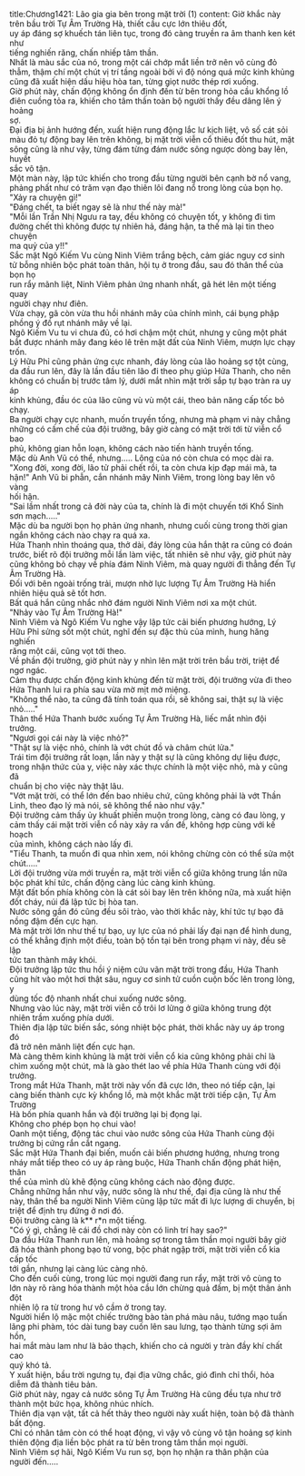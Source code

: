 title:Chương1421: Lão gia gia bên trong mặt trời (1)
content:
Giờ khắc này trên bầu trời Tự Âm Trường Hà, thiết cầu cực lớn thiêu đốt,<br>uy áp đáng sợ khuếch tán liên tục, trong đó càng truyền ra âm thanh ken két như<br>tiếng nghiến răng, chấn nhiếp tâm thần.<br>Nhất là màu sắc của nó, trong một cái chớp mắt liền trở nên vô cùng đỏ<br>thẫm, thậm chí một chút vị trí tầng ngoài bởi vì độ nóng quá mức kinh khủng<br>cũng đã xuất hiện dấu hiệu hòa tan, từng giọt nước thép rơi xuống.<br>Giờ phút này, chấn động không ổn định đến từ bên trong hỏa cầu khổng lồ<br>điên cuồng tỏa ra, khiến cho tâm thần toàn bộ người thấy đều dâng lên ý hoảng<br>sợ.<br>Đại địa bị ảnh hướng đến, xuất hiện rung động lắc lư kịch liệt, vô số cát sỏi<br>màu đỏ tự động bay lên trên không, bị mặt trời viễn cổ thiêu đốt thu hút, mặt<br>sông cũng là như vậy, từng đám từng đám nước sông ngược dòng bay lên, huyết<br>sắc vô tận.<br>Một màn này, lập tức khiến cho trong đầu từng người bên cạnh bờ nổ vang,<br>phảng phất như có trăm vạn đạo thiên lôi đang nổ trong lòng của bọn họ.<br>"Xảy ra chuyện gì!"<br>"Đáng chết, ta biết ngay sẽ là như thế này mà!"<br>"Mỗi lần Trần Nhị Ngưu ra tay, đều không có chuyện tốt, y không đi tìm<br>đường chết thì không được tự nhiên hả, đáng hận, ta thế mà lại tin theo chuyện<br>ma quỷ của y!!"<br>Sắc mặt Ngô Kiếm Vu cùng Ninh Viêm trắng bệch, cảm giác nguy cơ sinh<br>tử bỗng nhiên bộc phát toàn thân, hội tụ ở trong đầu, sau đó thân thể của bọn họ<br>run rẩy mãnh liệt, Ninh Viêm phản ứng nhanh nhất, gã hét lên một tiếng quay<br>người chạy như điên.<br>Vừa chạy, gã còn vừa thu hồi nhánh mây của chính mình, cái bụng phập<br>phồng ý đồ rụt nhánh mây về lại.<br>Ngô Kiếm Vu tu vi chưa đủ, có hơi chậm một chút, nhưng y cũng một phát<br>bắt được nhánh mây đang kéo lê trên mặt đất của Ninh Viêm, mượn lực chạy<br>trốn.<br>Lý Hữu Phỉ cũng phản ứng cực nhanh, đáy lòng của lão hoảng sợ tột cùng,<br>da đầu run lên, đây là lần đầu tiên lão đi theo phụ giúp Hứa Thanh, cho nên<br>không có chuẩn bị trước tâm lý, dưới mắt nhìn mặt trời sắp tự bạo tràn ra uy áp<br>kinh khủng, đầu óc của lão cũng vù vù một cái, theo bản năng cấp tốc bỏ chạy.<br>Ba người chạy cực nhanh, muốn truyền tống, nhưng mà phạm vi này chẳng<br>những có cấm chế của đội trưởng, bây giờ càng có mặt trời tới từ viễn cổ bao<br>phủ, không gian hỗn loạn, không cách nào tiến hành truyền tống.<br>Mặc dù Anh Vũ có thể, nhưng..... Lông của nó còn chưa có mọc dài ra.<br>"Xong đời, xong đời, lão tử phải chết rồi, ta còn chưa kịp đạp mái mà, ta<br>hận!" Anh Vũ bi phẫn, cắn nhánh mây Ninh Viêm, trong lòng bay lên vô vàng<br>hối hận.<br>"Sai lầm nhất trong cả đời này của ta, chính là đi một chuyến tới Khổ Sinh<br>sơn mạch....."<br>Mặc dù ba người bọn họ phản ứng nhanh, nhưng cuối cùng trong thời gian<br>ngắn không cách nào chạy ra quá xa.<br>Hứa Thanh nhìn thoáng qua, thở dài, đáy lòng của hắn thật ra cũng có đoán<br>trước, biết rõ đội trưởng mỗi lần làm việc, tất nhiên sẽ như vậy, giờ phút này<br>cũng không bỏ chạy về phía đám Ninh Viêm, mà quay người đi thẳng đến Tự<br>Âm Trường Hà.<br>Đối với bên ngoài trống trải, mượn nhờ lực lượng Tự Âm Trường Hà hiển<br>nhiên hiệu quả sẽ tốt hơn.<br>Bất quá hắn cũng nhắc nhở đám người Ninh Viêm nơi xa một chút.<br>"Nhảy vào Tự Âm Trường Hà!"<br>Ninh Viêm và Ngô Kiếm Vu nghe vậy lập tức cải biến phương hướng, Lý<br>Hữu Phỉ sửng sốt một chút, nghĩ đến sự đặc thù của mình, hung hăng nghiến<br>răng một cái, cũng vọt tới theo.<br>Về phần đội trưởng, giờ phút này y nhìn lên mặt trời trên bầu trời, triệt để<br>ngơ ngác.<br>Cảm thụ được chấn động kinh khủng đến từ mặt trời, đội trưởng vừa đi theo<br>Hứa Thanh lui ra phía sau vừa mờ mịt mở miệng.<br>"Không thể nào, ta cũng đã tính toán qua rồi, sẽ không sai, thật sự là việc<br>nhỏ....."<br>Thân thể Hứa Thanh bước xuống Tự Âm Trường Hà, liếc mắt nhìn đội<br>trưởng.<br>"Ngươi gọi cái này là việc nhỏ?"<br>"Thật sự là việc nhỏ, chính là vớt chút đồ và châm chút lửa."<br>Trái tim đội trưởng rất loạn, lần này y thật sự là cũng không dự liệu được,<br>trong nhận thức của y, việc này xác thực chính là một việc nhỏ, mà y cũng đã<br>chuẩn bị cho việc này thật lâu.<br>"Vớt mặt trời, có thể lớn đến bao nhiêu chứ, cũng không phải là vớt Thần<br>Linh, theo đạo lý mà nói, sẽ không thể nào như vậy."<br>Đội trưởng cảm thấy ủy khuất phiền muộn trong lòng, càng có đau lòng, y<br>cảm thấy cái mặt trời viễn cổ này xảy ra vấn đề, không hợp cùng với kế hoạch<br>của mình, không cách nào lấy đi.<br>"Tiểu Thanh, ta muốn đi qua nhìn xem, nói không chừng còn có thể sửa một<br>chút....."<br>Lời đội trưởng vừa mới truyền ra, mặt trời viễn cổ giữa không trung lần nữa<br>bộc phát khí tức, chấn động càng lúc càng kinh khủng.<br>Mặt đất bốn phía không còn là cát sỏi bay lên trên không nữa, mà xuất hiện<br>đốt cháy, núi đá lập tức bị hòa tan.<br>Nước sông gần đó cũng đều sôi trào, vào thời khắc này, khí tức tự bạo đã<br>nồng đậm đến cực hạn.<br>Mà mặt trời lớn như thế tự bạo, uy lực của nó phải lấy đại nạn để hình dung,<br>có thể khẳng định một điều, toàn bộ tồn tại bên trong phạm vi này, đều sẽ lập<br>tức tan thành mây khói.<br>Đội trưởng lập tức thu hồi ý niệm cứu vãn mặt trời trong đầu, Hứa Thanh<br>cũng hít vào một hơi thật sâu, nguy cơ sinh tử cuồn cuộn bốc lên trong lòng, y<br>dùng tốc độ nhanh nhất chui xuống nước sông.<br>Nhưng vào lúc này, mặt trời viễn cổ trôi lơ lửng ở giữa không trung đột<br>nhiên trầm xuống phía dưới.<br>Thiên địa lập tức biến sắc, sóng nhiệt bộc phát, thời khắc này uy áp trong đó<br>đã trở nên mãnh liệt đến cực hạn.<br>Mà càng thêm kinh khủng là mặt trời viễn cổ kia cũng không phải chỉ là<br>chìm xuống một chút, mà là gào thét lao về phía Hứa Thanh cùng với đội<br>trưởng.<br>Trong mắt Hứa Thanh, mặt trời này vốn đã cực lớn, theo nó tiếp cận, lại<br>càng biến thành cực kỳ khổng lồ, mà một khắc mặt trời tiếp cận, Tự Âm Trường<br>Hà bốn phía quanh hắn và đội trưởng lại bị đọng lại.<br>Không cho phép bọn họ chui vào!<br>Oanh một tiếng, động tác chui vào nước sông của Hứa Thanh cùng đội<br>trưởng bị cứng rắn cắt ngang.<br>Sắc mặt Hứa Thanh đại biến, muốn cải biến phương hướng, nhưng trong<br>nháy mắt tiếp theo có uy áp ràng buộc, Hứa Thanh chấn động phát hiện, thân<br>thể của mình dù khẽ động cũng không cách nào động được.<br>Chẳng những hắn như vậy, nước sông là như thế, đại địa cũng là như thế<br>này, thân thể ba người Ninh Viêm cũng lập tức mất đi lực lượng di chuyển, bị<br>triệt để định trụ đứng ở nơi đó.<br>Đội trưởng càng là k** r*n một tiếng.<br>"Có ý gì, chẳng lẽ cái đồ chơi này còn có linh trí hay sao?"<br>Da đầu Hứa Thanh run lên, mà hoảng sợ trong tâm thần mọi người bây giờ<br>đã hóa thành phong bạo tử vong, bộc phát ngập trời, mặt trời viễn cổ kia cấp tốc<br>tới gần, nhưng lại càng lúc càng nhỏ.<br>Cho đến cuối cùng, trong lúc mọi người đang run rẩy, mặt trời vô cùng to<br>lớn này rõ ràng hóa thành một hỏa cầu lớn chừng quả đấm, bị một thân ảnh đột<br>nhiên lộ ra từ trong hư vô cầm ở trong tay.<br>Người hiển lộ mặc một chiếc trường bào tàn phá màu nâu, tướng mạo tuấn<br>lãng phi phàm, tóc dài tung bay cuốn lên sau lưng, tạo thành từng sợi âm hồn,<br>hai mắt màu lam như là bảo thạch, khiến cho cả người y tràn đầy khí chất cao<br>quý khó tả.<br>Y xuất hiện, bầu trời ngưng tụ, đại địa vững chắc, gió đình chỉ thổi, hỏa<br>diễm đã thành tiêu bản.<br>Giờ phút này, ngay cả nước sông Tự Âm Trường Hà cũng đều tựa như trở<br>thành một bức họa, không nhúc nhích.<br>Thiên địa vạn vật, tất cả hết thảy theo người này xuất hiện, toàn bộ đã thành<br>bất động.<br>Chỉ có nhân tâm còn có thể hoạt động, vì vậy vô cùng vô tận hoảng sợ kinh<br>thiên động địa liền bộc phát ra từ bên trong tâm thần mọi người.<br>Ninh Viêm sợ hãi, Ngô Kiếm Vu run sợ, bọn họ nhận ra thân phận của<br>người đến.....
